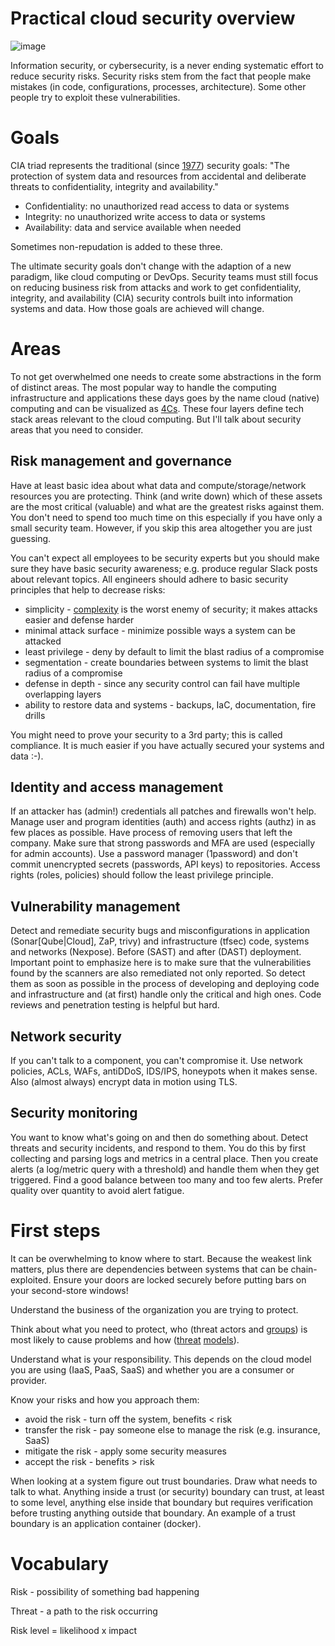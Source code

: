 # Practical cloud security overview

![image](https://user-images.githubusercontent.com/1047259/222765764-e826697a-0f33-4240-892f-db39265adbbc.png)

Information security, or cybersecurity, is a never ending systematic effort to reduce security risks. Security risks stem from the fact that people make mistakes (in code, configurations, processes, architecture). Some other people try to exploit these vulnerabilities.

# Goals

CIA triad represents the traditional (since [1977](https://nvlpubs.nist.gov/nistpubs/Legacy/SP/nbsspecialpublication500-19.pdf)) security goals: "The protection of system data and resources from accidental and deliberate threats to confidentiality, integrity and availability."

* Confidentiality: no unauthorized read access to data or systems
* Integrity: no unauthorized write access to data or systems
* Availability: data and service available when needed

Sometimes non-repudation is added to these three.

The ultimate security goals don't change with the adaption of a new paradigm, like cloud computing or DevOps. Security teams must still focus on reducing business risk from attacks and work to get confidentiality, integrity, and availability (CIA) security controls built into information systems and data. How those goals are achieved will change.

# Areas

To not get overwhelmed one needs to create some abstractions in the form of distinct areas. The most popular way to handle the computing infrastructure and applications these days goes by the name cloud (native) computing and can be visualized as [4Cs](https://kubernetes.io/docs/concepts/security/overview/#the-4c-s-of-cloud-native-security). These four layers define tech stack areas relevant to the cloud computing. But I'll talk about security areas that you need to consider.

## Risk management and governance

Have at least basic idea about what data and compute/storage/network resources you are protecting. Think (and write down) which of these assets are the most critical (valuable) and what are the greatest risks against them. You don't need to spend too much time on this especially if you have only a small security team. However, if you skip this area altogether you are just guessing.

You can't expect all employees to be security experts but you should make sure they have basic security awareness; e.g. produce regular Slack posts about relevant topics. All engineers should adhere to basic security principles that help to decrease risks:

* simplicity - [complexity](https://www.schneier.com/blog/archives/2022/08/security-and-cheap-complexity.html) is the worst enemy of security; it makes attacks easier and defense harder
* minimal attack surface - minimize possible ways a system can be attacked
* least privilege - deny by default to limit the blast radius of a compromise
* segmentation - create boundaries between systems to limit the blast radius of a compromise
* defense in depth - since any security control can fail have multiple overlapping layers
* ability to restore data and systems - backups, IaC, documentation, fire drills

You might need to prove your security to a 3rd party; this is called compliance. It is much easier if you have actually secured your systems and data :-).

## Identity and access management

If an attacker has (admin!) credentials all patches and firewalls won't help. Manage user and program identities (auth) and access rights (authz) in as few places as possible. Have process of removing users that left the company. Make sure that strong passwords and MFA are used (especially for admin accounts). Use a password manager (1password) and don't commit unencrypted secrets (passwords, API keys) to repositories. Access rights (roles, policies) should follow the least privilege principle.

## Vulnerability management

Detect and remediate security bugs and misconfigurations in application (Sonar[Qube|Cloud], ZaP, trivy) and infrastructure (tfsec) code, systems and networks (Nexpose). Before (SAST) and after (DAST) deployment. Important point to emphasize here is to make sure that the vulnerabilities found by the scanners are also remediated not only reported. So detect them as soon as possible in the process of developing and deploying code and infrastructure and (at first) handle only the critical and high ones. Code reviews and penetration testing is helpful but hard.

## Network security

If you can't talk to a component, you can't compromise it. Use network policies, ACLs, WAFs, antiDDoS, IDS/IPS, honeypots when it makes sense. Also (almost always) encrypt data in motion using TLS.

## Security monitoring

You want to know what's going on and then do something about. Detect threats and security incidents, and respond to them. You do this by first collecting and parsing logs and metrics in a central place. Then you create alerts (a log/metric query with a threshold) and handle them when they get triggered. Find a good balance between too many and too few alerts. Prefer quality over quantity to avoid alert fatigue.

# First steps

It can be overwhelming to know where to start. Because the weakest link matters, plus there are dependencies between systems that can be chain-exploited. Ensure your doors are locked securely before putting bars on your second-store windows!

Understand the business of the organization you are trying to protect.

Think about what you need to protect, who (threat actors and [groups](https://attack.mitre.org/groups)) is most likely to cause problems and how ([threat](https://attack.mitre.org) [models](https://microsoft.github.io/Threat-Matrix-for-Kubernetes)).

Understand what is your responsibility. This depends on the cloud model you are using (IaaS, PaaS, SaaS) and whether you are a consumer or provider.

Know your risks and how you approach them:

* avoid the risk - turn off the system, benefits < risk
* transfer the risk - pay someone else to manage the risk (e.g. insurance, SaaS)
* mitigate the risk - apply some security measures
* accept the risk - benefits > risk

When looking at a system figure out trust boundaries. Draw what needs to talk to what. Anything inside a trust (or security) boundary can trust, at least to some level, anything else inside that boundary but requires verification before trusting anything outside that boundary. An example of a trust boundary is an application container (docker).

# Vocabulary 

Risk - possibility of something bad happening

Threat - a path to the risk occurring

Risk level = likelihood x impact
